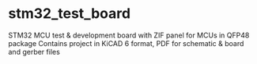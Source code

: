 # stm32_test_board
STM32 MCU test &amp; development board with ZIF panel for MCUs in QFP48 package
Contains project in KiCAD 6 format, PDF for schematic & board and gerber files
